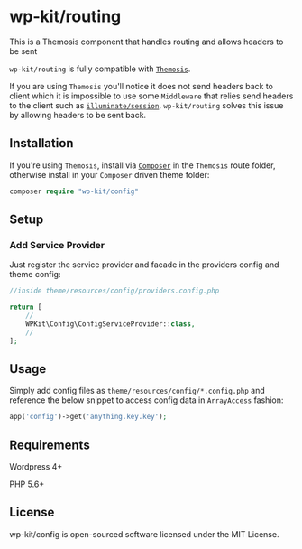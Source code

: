 # wp-kit/routing

This is a Themosis component that handles routing and allows headers to be sent

```wp-kit/routing``` is fully compatible with [```Themosis```](http://framework.themosis.com/). 

If you are using ```Themosis``` you'll notice it does not send headers back to client which it is impossible to use some ```Middleware``` that relies send headers to the client such as [```illuminate/session```](https://github.com/illuminate/session). ```wp-kit/routing``` solves this issue by allowing headers to be sent back.

## Installation

If you're using ```Themosis```, install via [```Composer```](https://getcomposer.org/) in the ```Themosis``` route folder, otherwise install in your ```Composer``` driven theme folder:


```php
composer require "wp-kit/config"
```

## Setup

### Add Service Provider

Just register the service provider and facade in the providers config and theme config:

```php
//inside theme/resources/config/providers.config.php

return [
    //
    WPKit\Config\ConfigServiceProvider::class,
    //
];
```
## Usage

Simply add config files as ```theme/resources/config/*.config.php``` and reference the below snippet to access config data in ```ArrayAccess``` fashion:

```php
app('config')->get('anything.key.key');
```

## Requirements

Wordpress 4+

PHP 5.6+

## License

wp-kit/config is open-sourced software licensed under the MIT License.
